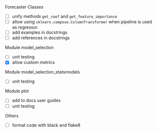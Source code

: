 Forecaster Classes
- [ ] unify methods `get_coef` and `get_feature_importance`
- [ ] allow using `sklearn.compose.ColumnTransformer` when pipeline is used as regressor.
- [ ] add examples in docstrings
- [ ] add references in docstrings

Module model_selection
- [ ] unit testing
- [x] allow custom metrics

Module model_selection_statsmodels
- [ ] unit testing

Module plot
- [ ] add to docs user guides
- [ ] unit testing

Others
- [ ] format code with black and flake8